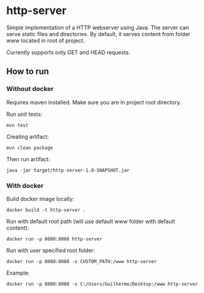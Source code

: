 
# http-server

Simple implementation of a HTTP webserver using Java. The server can serve static files and directories.  By default, it serves content from folder www located in root of project.

Currently supports only GET and HEAD requests.

## How to run

### Without docker
Requires maven installed.
Make sure you are in project root directory.

Run unit tests:

    mvn test

Creating artifact:

    mvn clean package

Then run artifact:

    java -jar target/http-server-1.0-SNAPSHOT.jar


### With docker

Build docker image locally:

    docker build -t http-server .


Run with default root path (will use default www folder with default content):


    docker run -p 8080:8080 http-server


Run with user specified root folder:

    docker run -p 8080:8080 -v CUSTOM_PATH:/www http-server

Example:

    docker run -p 8080:8080 -v C:/Users/Guilherme/Desktop:/www http-server
